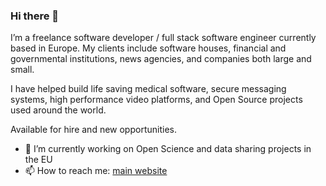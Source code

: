 ### Hi there 👋

I’m a freelance software developer / full stack software engineer currently based in Europe. My clients include software houses, financial and governmental institutions, news agencies, and companies both large and small.

I have helped build life saving medical software, secure messaging systems, high performance video platforms, and Open Source projects used around the world.

Available for hire and new opportunities.

- 🔭 I’m currently working on Open Science and data sharing projects in the EU
- 📫 How to reach me: [main website](https://www.marcus-povey.co.uk)


<!--
**mapkyca/mapkyca** is a ✨ _special_ ✨ repository because its `README.md` (this file) appears on your GitHub profile.

Here are some ideas to get you started:

- 🔭 I’m currently working on ...
- 🌱 I’m currently learning ...
- 👯 I’m looking to collaborate on ...
- 🤔 I’m looking for help with ...
- 💬 Ask me about ...
- 📫 How to reach me: ...
- 😄 Pronouns: ...
- ⚡ Fun fact: ...
-->
